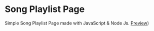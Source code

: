 # Song Playlist Page

Simple Song Playlist Page made with JavaScript & Node Js.
[Preview](https://konicho46.github.io/Song_Playlist/))
